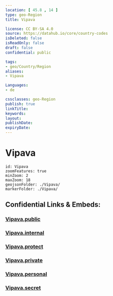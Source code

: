```yaml
---
location: [ 45.8 , 14 ] 
type: geo-Region
title: Vipava

license: CC BY-SA 4.0
source: https://datahub.io/core/country-codes
isDeleted: false
isReadOnly: false
draft: false
confidential: public

tags:
- geo/Country/Region
aliases:
- Vipava

Languages:
- de

cssclasses: geo-Region
publish: true
linkTitle: 
keywords: 
layout: 
publishDate: 
expiryDate: 
---
```


# Vipava

```leaflet
id: Vipava
zoomFeatures: true 
minZoom: 2 
maxZoom: 18
geojsonFolder: ./Vipava/
markerFolder: ./Vipava/
```


## Confidential Links & Embeds: 

### [Vipava.public](/_public/\Earth\Continent\Europe\Europe~Central\Slovenia\Regions~Slovenia\Goriška\counties~GoriškaVipava.public.md) 

### [Vipava.internal](/_internal/\Earth\Continent\Europe\Europe~Central\Slovenia\Regions~Slovenia\Goriška\counties~GoriškaVipava.internal.md) 

### [Vipava.protect](/_protect/\Earth\Continent\Europe\Europe~Central\Slovenia\Regions~Slovenia\Goriška\counties~GoriškaVipava.protect.md) 

### [Vipava.private](/_private/\Earth\Continent\Europe\Europe~Central\Slovenia\Regions~Slovenia\Goriška\counties~GoriškaVipava.private.md) 

### [Vipava.personal](/_personal/\Earth\Continent\Europe\Europe~Central\Slovenia\Regions~Slovenia\Goriška\counties~GoriškaVipava.personal.md) 

### [Vipava.secret](/_secret/\Earth\Continent\Europe\Europe~Central\Slovenia\Regions~Slovenia\Goriška\counties~GoriškaVipava.secret.md)

